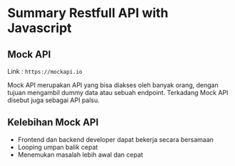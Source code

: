 # Summary Restfull API with Javascript

## Mock API

Link : `https://mockapi.io`

Mock API merupakan API yang bisa diakses oleh banyak orang, dengan tujuan mengambil dummy data atau sebuah endpoint. Terkadang Mock API disebut juga sebagai API palsu.

## Kelebihan Mock API

- Frontend dan backend developer dapat bekerja secara bersamaan
- Looping umpan balik cepat
- Menemukan masalah lebih awal dan cepat
